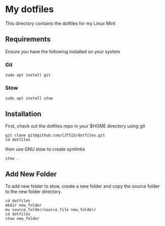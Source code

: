# My dotfiles

This directory contains the dotfiles for my Linux Mint

## Requirements

Ensure you have the following installed on your system

### Git

```
sudo apt install git
```

### Stow

```
sudo apt install stow
```

## Installation

First, check out the dotfiles repo in your $HOME directory using git

```
git clone git@github.com/CJTS15/dotfiles.git
cd dotfiles
```

then use GNU stow to create symlinks

```
stow .
```

## Add New Folder

To add new folder to stow, create a new folder and copy the source folder to the new folder directory.

```
cd dotfiles
mkdir new_folder
mv source_folder/source_file new_folder/
cd dotfiles
stow new_folder
```
